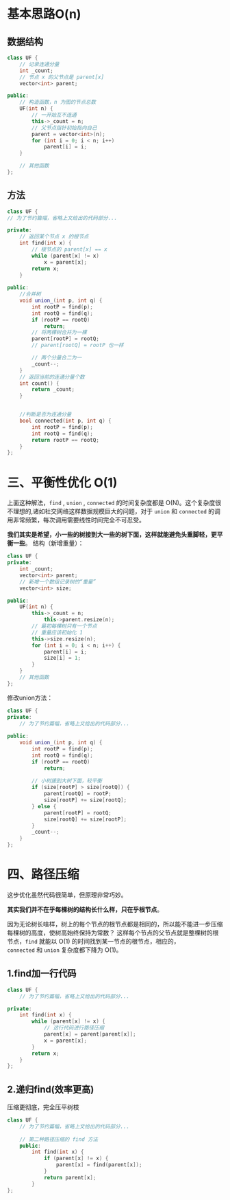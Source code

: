 # 基本思路O(n)


## 数据结构
```c++
class UF {
    // 记录连通分量
    int _count;
    // 节点 x 的父节点是 parent[x]
    vector<int> parent;

public:
    // 构造函数，n 为图的节点总数
    UF(int n) {
        // 一开始互不连通
        this->_count = n;
        // 父节点指针初始指向自己
        parent = vector<int>(n);
        for (int i = 0; i < n; i++)
            parent[i] = i;
    }

    // 其他函数
};
```

## 方法
```c++
class UF {
// 为了节约篇幅，省略上文给出的代码部分...

private:
    // 返回某个节点 x 的根节点
    int find(int x) {
        // 根节点的 parent[x] == x
        while (parent[x] != x)
            x = parent[x];
        return x;
    }
    
public:
	//合并树
    void union_(int p, int q) {
        int rootP = find(p);
        int rootQ = find(q);
        if (rootP == rootQ)
            return;
        // 将两棵树合并为一棵
        parent[rootP] = rootQ;
        // parent[rootQ] = rootP 也一样

        // 两个分量合二为一
        _count--;
    }
    // 返回当前的连通分量个数
    int count() {
        return _count;
    }


	//判断是否为连通分量
    bool connected(int p, int q) {
        int rootP = find(p);
        int rootQ = find(q);
        return rootP == rootQ;
    }
};
```


# 三、平衡性优化 O(1)
上面这种解法，`find` , `union` , `connected` 的时间复杂度都是 O(N)。这个复杂度很不理想的,诸如社交网络这样数据规模巨大的问题，对于 `union` 和 `connected` 的调用非常频繁，每次调用需要线性时间完全不可忍受。

**我们其实是希望，小一些的树接到大一些的树下面，这样就能避免头重脚轻，更平衡一些**。
结构（新增重量）：
```c++
class UF {
private:
    int _count;
    vector<int> parent;
    // 新增一个数组记录树的“重量”
    vector<int> size;

public:
    UF(int n) {
        this->_count = n;
	        this->parent.resize(n);
        // 最初每棵树只有一个节点
        // 重量应该初始化 1
        this->size.resize(n); 
        for (int i = 0; i < n; i++) {
            parent[i] = i;
            size[i] = 1;
        }
    }
    // 其他函数
};
```

修改union方法：
```c++
class UF {
private:
    // 为了节约篇幅，省略上文给出的代码部分...
    
public:
    void union_(int p, int q) {
        int rootP = find(p);
        int rootQ = find(q);
        if (rootP == rootQ)
            return;
        
        // 小树接到大树下面，较平衡
        if (size[rootP] > size[rootQ]) {
            parent[rootQ] = rootP;
            size[rootP] += size[rootQ];
        } else {
            parent[rootP] = rootQ;
            size[rootQ] += size[rootP];
        }
        _count--;
    }
};
```

# 四、路径压缩
这步优化虽然代码很简单，但原理非常巧妙。

**其实我们并不在乎每棵树的结构长什么样，只在乎根节点**。

因为无论树长啥样，树上的每个节点的根节点都是相同的，所以能不能进一步压缩每棵树的高度，使树高始终保持为常数？
这样每个节点的父节点就是整棵树的根节点，`find` 就能以 O(1) 的时间找到某一节点的根节点，相应的，`connected` 和 `union` 复杂度都下降为 O(1)。


## 1.find加一行代码
```c++
class UF {
    // 为了节约篇幅，省略上文给出的代码部分...

private:
    int find(int x) {
        while (parent[x] != x) {
            // 这行代码进行路径压缩
            parent[x] = parent[parent[x]];
            x = parent[x];
        }
        return x;
    }
};
```


## 2.递归find(效率更高)

压缩更彻底，完全压平树枝
```c++
class UF {
    // 为了节约篇幅，省略上文给出的代码部分...
    
    // 第二种路径压缩的 find 方法
    public:
        int find(int x) {
            if (parent[x] != x) {
                parent[x] = find(parent[x]);
            }
            return parent[x];
        }
};
```